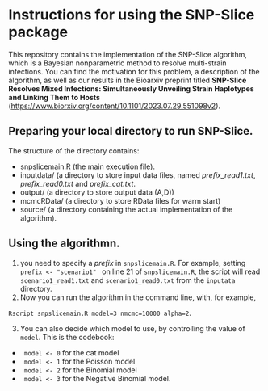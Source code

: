 # Instructions for using the SNP-Slice package

This repository contains the implementation of the SNP-Slice algorithm, which is a Bayesian nonparametric method to resolve multi-strain infections. You can find the motivation for this problem, a description of the algorithm, as well as our results in the Bioarxiv preprint titled **SNP-Slice Resolves Mixed Infections: Simultaneously Unveiling Strain Haplotypes and Linking Them to Hosts** (https://www.biorxiv.org/content/10.1101/2023.07.29.551098v2). 

## Preparing your local directory to run SNP-Slice.
The structure of the directory contains:
- snpslicemain.R (the main execution file).
- inputdata/ (a directory to store input data files, named *prefix_read1.txt*, *prefix_read0.txt* and *prefix_cat.txt*.
- output/ (a directory to store output data (A,D))
- mcmcRData/ (a directory to store RData files for warm start)
- source/ (a directory containing the actual implementation of the algorithm).

## Using the algorithmn.
1. you need to specify a _prefix_ in `snpslicemain.R`. For example, setting `prefix <- "scenario1" ` on line 21 of  `snpslicemain.R`, the script will read `scenario1_read1.txt` and `scenario1_read0.txt` from the `inputata` directory.
2.  Now you can run the algorithm in the command line, with, for example,

  `Rscript snpslicemain.R model=3 nmcmc=10000 alpha=2`.

3. You can also decide which model to use, by controlling the value of `model`.
  This is the codebook:
- ` model <- 0` for the cat model
- ` model <- 1` for the Poisson model
- ` model <- 2` for the Binomial model
- ` model <- 3` for the Negative Binomial model.
